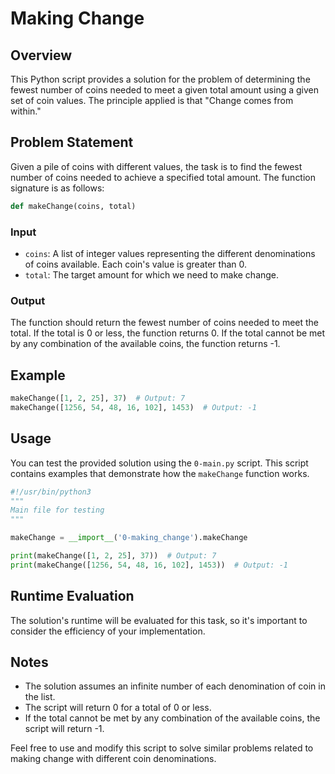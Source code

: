 # Making Change

## Overview

This Python script provides a solution for the problem of determining the fewest number of coins needed to meet a given total amount using a given set of coin values. The principle applied is that "Change comes from within."

## Problem Statement

Given a pile of coins with different values, the task is to find the fewest number of coins needed to achieve a specified total amount. The function signature is as follows:

```python
def makeChange(coins, total)
```

### Input

- `coins`: A list of integer values representing the different denominations of coins available. Each coin's value is greater than 0.
- `total`: The target amount for which we need to make change.

### Output

The function should return the fewest number of coins needed to meet the total. If the total is 0 or less, the function returns 0. If the total cannot be met by any combination of the available coins, the function returns -1.

## Example

```python
makeChange([1, 2, 25], 37)  # Output: 7
makeChange([1256, 54, 48, 16, 102], 1453)  # Output: -1
```

## Usage

You can test the provided solution using the `0-main.py` script. This script contains examples that demonstrate how the `makeChange` function works.

```python
#!/usr/bin/python3
"""
Main file for testing
"""

makeChange = __import__('0-making_change').makeChange

print(makeChange([1, 2, 25], 37))  # Output: 7
print(makeChange([1256, 54, 48, 16, 102], 1453))  # Output: -1
```

## Runtime Evaluation

The solution's runtime will be evaluated for this task, so it's important to consider the efficiency of your implementation.

## Notes

- The solution assumes an infinite number of each denomination of coin in the list.
- The script will return 0 for a total of 0 or less.
- If the total cannot be met by any combination of the available coins, the script will return -1.

Feel free to use and modify this script to solve similar problems related to making change with different coin denominations.
